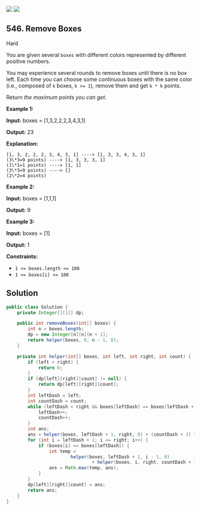 [![](https://img.shields.io/github/stars/javadev/LeetCode-in-Java?label=Stars&style=flat-square)](https://github.com/javadev/LeetCode-in-Java)
[![](https://img.shields.io/github/forks/javadev/LeetCode-in-Java?label=Fork%20me%20on%20GitHub%20&style=flat-square)](https://github.com/javadev/LeetCode-in-Java/fork)

## 546\. Remove Boxes

Hard

You are given several `boxes` with different colors represented by different positive numbers.

You may experience several rounds to remove boxes until there is no box left. Each time you can choose some continuous boxes with the same color (i.e., composed of `k` boxes, `k >= 1`), remove them and get `k * k` points.

Return _the maximum points you can get_.

**Example 1:**

**Input:** boxes = [1,3,2,2,2,3,4,3,1]

**Output:** 23

**Explanation:**

    [1, 3, 2, 2, 2, 3, 4, 3, 1] ----> [1, 3, 3, 4, 3, 1]
    (3\*3=9 points) ----> [1, 3, 3, 3, 1]
    (1\*1=1 points) ----> [1, 1]
    (3\*3=9 points) ----> []
    (2\*2=4 points)

**Example 2:**

**Input:** boxes = [1,1,1]

**Output:** 9

**Example 3:**

**Input:** boxes = [1]

**Output:** 1

**Constraints:**

*   `1 <= boxes.length <= 100`
*   `1 <= boxes[i] <= 100`

## Solution

```java
public class Solution {
    private Integer[][][] dp;

    public int removeBoxes(int[] boxes) {
        int n = boxes.length;
        dp = new Integer[n][n][n + 1];
        return helper(boxes, 0, n - 1, 0);
    }

    private int helper(int[] boxes, int left, int right, int count) {
        if (left > right) {
            return 0;
        }
        if (dp[left][right][count] != null) {
            return dp[left][right][count];
        }
        int leftDash = left;
        int countDash = count;
        while (leftDash < right && boxes[leftDash] == boxes[leftDash + 1]) {
            leftDash++;
            countDash++;
        }
        int ans;
        ans = helper(boxes, leftDash + 1, right, 0) + (countDash + 1) * (countDash + 1);
        for (int i = leftDash + 1; i <= right; i++) {
            if (boxes[i] == boxes[leftDash]) {
                int temp =
                        helper(boxes, leftDash + 1, i - 1, 0)
                                + helper(boxes, i, right, countDash + 1);
                ans = Math.max(temp, ans);
            }
        }
        dp[left][right][count] = ans;
        return ans;
    }
}
```